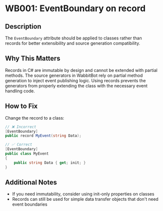 # WB001: EventBoundary on record

## Description
The `EventBoundary` attribute should be applied to classes rather than records for better extensibility and source generation compatibility.

## Why This Matters
Records in C# are immutable by design and cannot be extended with partial methods. The source generators in WabbitBot rely on partial method generation to inject event publishing logic. Using records prevents the generators from properly extending the class with the necessary event handling code.

## How to Fix
Change the record to a class:

```csharp
// ❌ Incorrect
[EventBoundary]
public record MyEvent(string Data);

// ✅ Correct
[EventBoundary]
public class MyEvent
{
    public string Data { get; init; }
}
```

## Additional Notes
- If you need immutability, consider using init-only properties on classes
- Records can still be used for simple data transfer objects that don't need event boundaries
